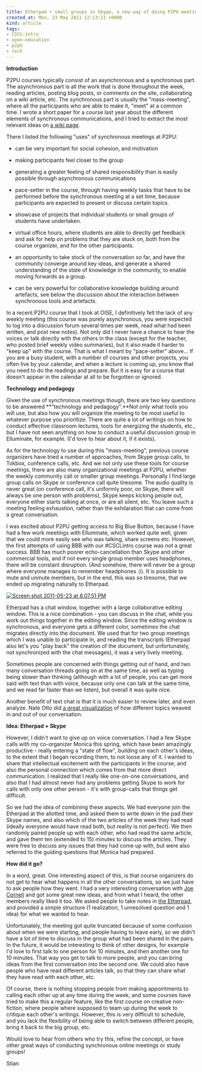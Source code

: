 ```yaml
---
title: Etherpad + small groups in Skype, a new way of doing P2PU meetings
created_at: Mon, 23 May 2011 12:13:11 +0000
kind: article
tags:
- CSCL-intro
- open-education
- p2pU
- tech
---
```


**Introduction**

P2PU courses typically consist of an asynchronous and a synchronous
part. The asynchronous part is all the work that is done throughout the
week, reading articles, posting blog posts, or comments on the site,
collaborating on a wiki article, etc. The synchronous part is usually
the "mass-meeting", where all the participants who are able to make it,
"meet" at a common time. I wrote a short paper for a course last year
about the different elements of synchronous communications, and I tried
to extract the most relevant ideas on [a wiki
page](http://reganmian.net/wiki/Synchronous_meetings).

There I listed the following "uses" of synchronous meetings at P2PU:

-   can be very important for social cohesion, and motivation
  -   making participants feel closer to the group
  -   generating a greater feeling of shared responsibility than is
      easily possible through asynchronous communications

-   pace-setter in the course, through having weekly tasks that have to
  be performed before the synchronous meeting at a set time, because
  participants are expected to present or discuss certain topics.
-   showcase of projects that individual students or small groups of
  students have undertaken.
-   virtual office hours, where students are able to directly get
  feedback and ask for help on problems that they are stuck on, both
  from the course organizer, and for the other participants.
-   an opportunity to take stock of the conversation so far, and have
  the community converge around key ideas, and generate a shared
  understanding of the state of knowledge in the community, to enable
  moving forwards as a group.
-   can be very powerful for collaborative knowledge building around
  artefacts, see below the discussion about the interaction between
  synchronous tools and artefacts.

In a recent P2PU course that I took at OISE, I definitively felt the
lack of any weekly meeting (this course was purely asynchronous, you
were expected to log into a discussion forum several times per week,
read what had been written, and post new notes). Not only did I never
have a chance to hear the voices or talk directly with the others in the
class (except for the teacher, who posted brief weekly video summaries),
but it also made it harder to "keep up" with the course. That is what I
meant by "pace-setter" above... If you are a busy student, with a number
of courses and other projects, you often live by your calendar, and when
a lecture is coming up, you know that you need to do the readings and
prepare. But it is easy for a course that doesn't appear in the calendar
at all to be forgotten or ignored.

**Technology and pedagogy**

Given the use of synchronous meetings though, there are two key
questions to be answered **"technology and pedagogy".**Not only what
tools you will use, but also how you will organize the meeting to be
most useful to whatever purpose you prioritize. There are quite a lot of
writings on how to conduct effective classroom lectures, tools for
energizing the students, etc., but I have not seen anything on how to
conduct a useful discussion group in Elluminate, for example. (I'd love
to hear about it, if it exists).

As for the technology to use during this "mass-meeting", previous course
organizers have tried a number of approaches, from Skype group calls, to
Tokbox, conference calls, etc. And we not only use these tools for
course meetings, there are also many organizational meetings at P2PU,
whether the weekly community call or smaller group meetings. Personally
I find large group calls on Skype or conference call quite tiresome. The
audio quality is never great (on conference call, it's uniformly poor,
on Skype, there will always be one person with problems), Skype keeps
kicking people out, everyone either starts talking at once, or are all
silent, etc. You leave such a meeting feeling exhaustion, rather than
the exhilaration that can come from a great conversation.

I was excited about P2PU getting access to Big Blue Button, because I
have had a few work meetings with Elluminate, which worked quite well,
given that we could more easily see who was talking, share screens etc.
However, the first attempts of using BBB with our \#CSCLintro course was
not a great success. BBB has much poorer echo-cancellation than Skype
and other commercial tools, and if not every single group member uses
headphones, there will be constant disruption. (And somehow, there will
never be a group where everyone manages to remember headphones :)). It
is possible to mute and unmute members, but in the end, this was so
tiresome, that we ended up migrating naturally to Etherpad.

[![](http://reganmian.net/blog/wp-content/uploads/2011/05/Screen-shot-2011-05-23-at-8.07.51-PM.png "Screen shot 2011-05-23 at 8.07.51 PM")](http://reganmian.net/blog/wp-content/uploads/2011/05/Screen-shot-2011-05-23-at-8.07.51-PM.png)

Etherpad has a chat window, together with a large collaborative editing
window. This is a nice combination - you can discuss in the chat, while
you work out things together in the editing window. Since the editing
window is synchronous, and everyone gets a different color, sometimes
the chat migrates directly into the document. We used that for two group
meetings which I was unable to participate in, and reading the
transcripts (Etherpad also let's you "play back" the creation of the
document, but unfortunately, not synchronized with the chat messages),
it was a very lively meeting.

Sometimes people are concerned with things getting out of hand, and two
many conversation threads going on at the same time, as well as typing
being slower than thinking (although with a lot of people, you can get
more said with text than with voice, because only one can talk at the
same time, and we read far faster than we listen), but overall it was
quite nice.

Another benefit of text chat is that it is much easier to review later,
and even analyze. Nate Otto did [a great
visualization](http://ottonomy.net/temp/cscl-intro/interactive-chatlog-wk3.html)
of how different topics weaved in and out of our conversation.

**Idea: Etherpad + Skype**

However, I didn't want to give up on voice conversation. I had a few
Skype calls with my co-organizer Monica this spring, which have been
amazingly productive - really entering a "state of flow", building on
each other's ideas, to the extent that I began recording them, to not
loose any of it. I wanted to share that intellectual excitement with the
participants in the course, and also the personal connection which comes
from that more direct communication. I realized that I really like
one-on-one conversations, and also that I had almost never had any
problems getting Skype to work for calls with only one other person -
it's with group-calls that things get difficult.

So we had the idea of combining these aspects. We had everyone join the
Etherpad at the allotted time, and asked them to write down in the pad
their Skype names, and also which of the two articles of the week they
had read (ideally everyone would have read both, but reality is not
perfect). We then randomly paired people up with each other, who had
read the same article, and gave them ten (extended to 15) minutes to
discuss the articles. They were free to discuss any issues that they had
come up with, but were also referred to the guiding questions that
Monica had prepared.

**How did it go?**

In a word, great. One interesting aspect of this, is that course
organizers do not get to hear what happens in all the other
conversations, so we just have to ask people how they went. I had a very
interesting conversation with [Joe Corneli](http://metameso.org/~joe/)
and got some great new ideas, and from what I heard, the other members
really liked it too. We asked people to take notes in [the
Etherpad](http://pad.p2pu.org/cscl), and provided a simple structure (1
realization, 1 unresolved question and 1 idea) for what we wanted to
hear.

Unfortunately, the meeting got quite truncated because of some confusion
about when we were starting, and people having to leave early, so we
didn't have a lot of time to discuss in the group what had been shared
in the pairs. In the future, it would be interesting to think of other
designs, for example I'd love to first talk to one person for 10
minutes, and then another one for 10 minutes. That way you get to talk
to more people, and you can bring ideas from the first conversation into
the second one. We could also have people who have read different
articles talk, so that they can share what they have read with each
other, etc.

Of course, there is nothing stopping people from making appointments to
calling each other up at any time during the week, and some courses have
tried to make this a regular feature, like the first course on creative
non-fiction, where people where supposed to team up during the week to
critique each other's writings. However, this is very difficult to
schedule, and you lack the flexibility of being able to switch between
different people, bring it back to the big group, etc.

Would love to hear from others who try this, refine the concept, or have
other great ways of conducting synchronous online meetings or study
groups!

Stian
